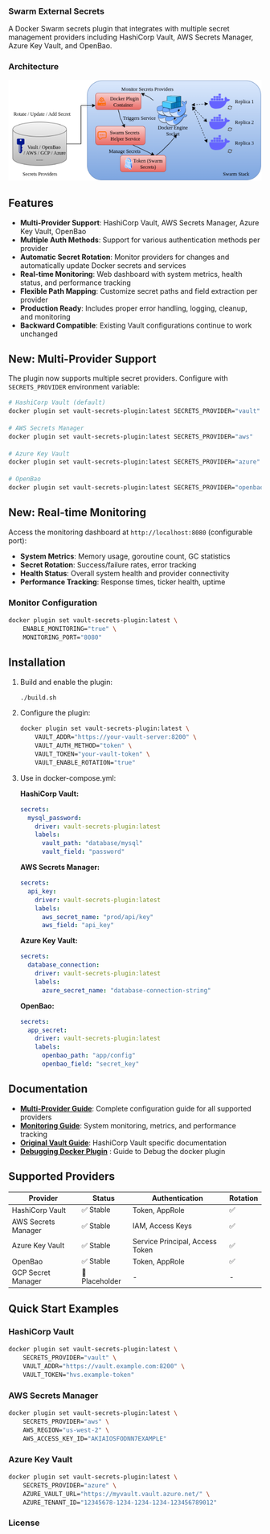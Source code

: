 ### Swarm External Secrets

A Docker Swarm secrets plugin that integrates with multiple secret management providers including HashiCorp Vault, AWS Secrets Manager, Azure Key Vault, and OpenBao.

### Architecture 

![Architecture](./docs/architecture.png)
## Features

- **Multi-Provider Support**: HashiCorp Vault, AWS Secrets Manager, Azure Key Vault, OpenBao
- **Multiple Auth Methods**: Support for various authentication methods per provider
- **Automatic Secret Rotation**: Monitor providers for changes and automatically update Docker secrets and services
- **Real-time Monitoring**: Web dashboard with system metrics, health status, and performance tracking
- **Flexible Path Mapping**: Customize secret paths and field extraction per provider
- **Production Ready**: Includes proper error handling, logging, cleanup, and monitoring
- **Backward Compatible**: Existing Vault configurations continue to work unchanged

## New: Multi-Provider Support

The plugin now supports multiple secret providers. Configure with `SECRETS_PROVIDER` environment variable:

```bash
# HashiCorp Vault (default)
docker plugin set vault-secrets-plugin:latest SECRETS_PROVIDER="vault"

# AWS Secrets Manager  
docker plugin set vault-secrets-plugin:latest SECRETS_PROVIDER="aws"

# Azure Key Vault
docker plugin set vault-secrets-plugin:latest SECRETS_PROVIDER="azure"

# OpenBao
docker plugin set vault-secrets-plugin:latest SECRETS_PROVIDER="openbao"
```

## New: Real-time Monitoring

Access the monitoring dashboard at `http://localhost:8080` (configurable port):

- **System Metrics**: Memory usage, goroutine count, GC statistics
- **Secret Rotation**: Success/failure rates, error tracking
- **Health Status**: Overall system health and provider connectivity
- **Performance Tracking**: Response times, ticker health, uptime

### Monitor Configuration
```bash
docker plugin set vault-secrets-plugin:latest \
    ENABLE_MONITORING="true" \
    MONITORING_PORT="8080"
```

## Installation

1. Build and enable the plugin:
   ```bash
   ./build.sh
   ```

2. Configure the plugin:
   ```bash
   docker plugin set vault-secrets-plugin:latest \
       VAULT_ADDR="https://your-vault-server:8200" \
       VAULT_AUTH_METHOD="token" \
       VAULT_TOKEN="your-vault-token" \
       VAULT_ENABLE_ROTATION="true"
   ```

3. Use in docker-compose.yml:

   **HashiCorp Vault:**
   ```yaml
   secrets:
     mysql_password:
       driver: vault-secrets-plugin:latest
       labels:
         vault_path: "database/mysql"
         vault_field: "password"
   ```

   **AWS Secrets Manager:**
   ```yaml
   secrets:
     api_key:
       driver: vault-secrets-plugin:latest
       labels:
         aws_secret_name: "prod/api/key"
         aws_field: "api_key"
   ```

   **Azure Key Vault:**
   ```yaml
   secrets:
     database_connection:
       driver: vault-secrets-plugin:latest
       labels:
         azure_secret_name: "database-connection-string"
   ```

   **OpenBao:**
   ```yaml
   secrets:
     app_secret:
       driver: vault-secrets-plugin:latest
       labels:
         openbao_path: "app/config"
         openbao_field: "secret_key"
   ```

## Documentation

- **[Multi-Provider Guide](docs/MULTI_PROVIDER.md)**: Complete configuration guide for all supported providers
- **[Monitoring Guide](docs/MONITORING.md)**: System monitoring, metrics, and performance tracking
- **[Original Vault Guide](docs/)**: HashiCorp Vault specific documentation
- **[Debugging Docker Plugin](docs/DEBUG_PLUGIN.md)** : Guide to Debug the docker plugin

## Supported Providers

| Provider | Status | Authentication | Rotation |
|----------|--------|---------------|----------|
| HashiCorp Vault | ✅ Stable | Token, AppRole | ✅ |
| AWS Secrets Manager | ✅ Stable | IAM, Access Keys | ✅ |
| Azure Key Vault | ✅ Stable | Service Principal, Access Token | ✅ |
| OpenBao | ✅ Stable | Token, AppRole | ✅ |
| GCP Secret Manager | 🚧 Placeholder | - | - |

## Quick Start Examples

### HashiCorp Vault
```bash
docker plugin set vault-secrets-plugin:latest \
    SECRETS_PROVIDER="vault" \
    VAULT_ADDR="https://vault.example.com:8200" \
    VAULT_TOKEN="hvs.example-token"
```

### AWS Secrets Manager
```bash
docker plugin set vault-secrets-plugin:latest \
    SECRETS_PROVIDER="aws" \
    AWS_REGION="us-west-2" \
    AWS_ACCESS_KEY_ID="AKIAIOSFODNN7EXAMPLE"
```

### Azure Key Vault
```bash
docker plugin set vault-secrets-plugin:latest \
    SECRETS_PROVIDER="azure" \
    AZURE_VAULT_URL="https://myvault.vault.azure.net/" \
    AZURE_TENANT_ID="12345678-1234-1234-1234-123456789012"
```

### License

